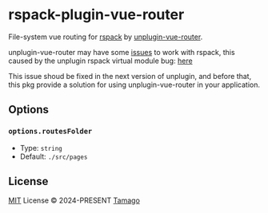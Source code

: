 # rspack-plugin-vue-router

File-system vue routing for [rspack](https://rspack.dev/index) by [unplugin-vue-router](https://uvr.esm.is/).

unplugin-vue-router may have some [issues](https://github.com/posva/unplugin-vue-router/issues/500) to work with rspack, this caused by the unplugin rspack virtual module bug: [here](https://github.com/unjs/unplugin/pull/411)

This issue shoud be fixed in the next version of unplugin, and before that, this pkg provide a solution for using unplugin-vue-router in your application.

## Options

### `options.routesFolder`

- Type: `string`
- Default: `./src/pages`

## License

[MIT](./LICENSE) License © 2024-PRESENT [Tamago](https://github.com/tmg0)
